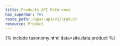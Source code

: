 ```yaml
---
title: Products API Reference
has_superbar: Yes
route_path: /wpas-api/v1/product
resource: Product
---
```


{% include taxonomy.html data=site.data.product %}


